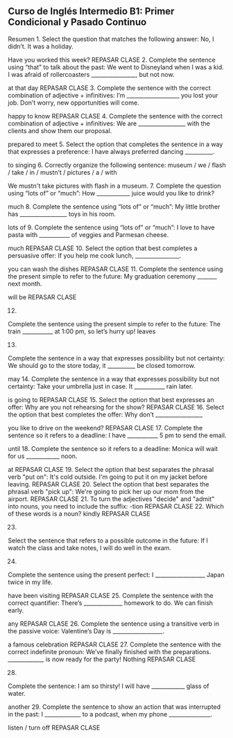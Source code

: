## Curso de Inglés Intermedio B1: Primer Condicional y Pasado Continuo

Resumen
1.
Select the question that matches the following answer: No, I didn’t. It was a holiday.

Have you worked this week?
REPASAR CLASE
2.
Complete the sentence using “that” to talk about the past: We went to Disneyland when I was a kid. I was afraid of rollercoasters ________________, but not now.

at that day
REPASAR CLASE
3.
Complete the sentence with the correct combination of adjective + infinitives: I’m ___________________ you lost your job. Don’t worry, new opportunities will come.

happy to know
REPASAR CLASE
4.
Complete the sentence with the correct combination of adjective + infinitives: We are _________________ with the clients and show them our proposal.

prepared to meet
5.
Select the option that completes the sentence in a way that expresses a preference: I have always preferred dancing __________.

to singing
6.
Correctly organize the following sentence: museum / we / flash / take / in / mustn’t / pictures / a / with

We mustn't take pictures with flash in a museum.
7.
Complete the question using “lots of” or “much”: How ____________ juice would you like to drink?

much
8.
Complete the sentence using “lots of” or “much”: My little brother has _________________ toys in his room.

lots of
9.
Complete the sentence using “lots of” or “much”: I love to have pasta with ___________ of veggies and Parmesan cheese.

much
REPASAR CLASE
10.
Select the option that best completes a persuasive offer: If you help me cook lunch, ________________.

you can wash the dishes
REPASAR CLASE
11.
Complete the sentence using the present simple to refer to the future: My graduation ceremony _______ next month.

will be
REPASAR CLASE


12.
Complete the sentence using the present simple to refer to the future: The train ___________ at 1:00 pm, so let’s hurry up!
leaves


13.
Complete the sentence in a way that expresses possibility but not certainty: We should go to the store today, it __________ be closed tomorrow.

may
14.
Complete the sentence in a way that expresses possibility but not certainty: Take your umbrella just in case. It ___________ rain later.

is going to
REPASAR CLASE
15.
Select the option that best expresses an offer:
Why are you not rehearsing for the show?
REPASAR CLASE
16.
Select the option that best completes the offer: Why don’t _________________

you like to drive on the weekend?
REPASAR CLASE
17.
Complete the sentence so it refers to a deadline: I have ___________ 5 pm to send the email.

until
18.
Complete the sentence so it refers to a deadline: Monica will wait for us ____________ noon.

at
REPASAR CLASE
19.
Select the option that best separates the phrasal verb "put on":
It's cold outside. I'm going to put it on my jacket before leaving.
REPASAR CLASE
20.
Select the option that best separates the phrasal verb "pick up":
We're going to pick her up our mom from the airport.
REPASAR CLASE
21.
To turn the adjectives "decide" and "admit" into nouns, you need to include the suffix:
-tion
REPASAR CLASE
22.
Which of these words is a noun?
kindly
REPASAR CLASE

23.
Select the sentence that refers to a possible outcome in the future:
If I watch the class and take notes, I will do well in the exam.

24.
Complete the sentence using the present perfect: I __________________ Japan twice in my life.

have been visiting
REPASAR CLASE
25.
Complete the sentence with the correct quantifier: There’s ______________ homework to do. We can finish early.

any
REPASAR CLASE
26.
Complete the sentence using a transitive verb in the passive voice: Valentine’s Day is __________________.

a famous celebration
REPASAR CLASE
27.
Complete the sentence with the correct indefinite pronoun: We’ve finally finished with the preparations. _____________ is now ready for the party!
Nothing
REPASAR CLASE

28.
Complete the sentence: I am so thirsty! I will have ____________ glass of water.

another
29.
Complete the sentence to show an action that was interrupted in the past: I _____________ to a podcast, when my phone _______________.

listen / turn off
REPASAR CLASE